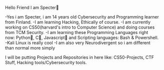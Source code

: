 Hello Friend
I am Specter👾

-Yes i am Specter, i am 14 years old Cybersecurity and Programming learner from Finland. 
-I am learning Hacking, Ethically of course.
-I am currently working on CS50(harvard's intro to Computer Science) and doing courses from TCM Security.
-I am learning these Programming Languages right now: Python🐍, C💙, Javascript🧡 and Scripting languages: Bash & Powershell.
-Kali Linux is really cool
-I am also very Neurodivergent so i am different than normal more simply

I will be putting Projects and Repositories in here like:
CS50-Projects, CTF Stuff, Hacking tools/Cybersecurity tools.

